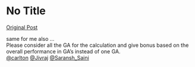# No Title

[Original Post](https://discourse.onlinedegree.iitm.ac.in/t/172246/9)

<p>same for me also …<br>
Please consider all the GA for the calculation and give bonus based on the overall performance in GA’s instead of one GA.<br>
<a class="mention" href="/u/carlton">@carlton</a> <a class="mention" href="/u/jivraj">@Jivraj</a> <a class="mention" href="/u/saransh_saini">@Saransh_Saini</a></p>